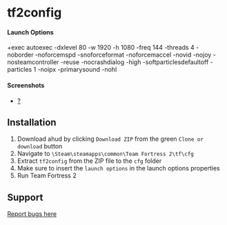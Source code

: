 # tf2config

#### Launch Options

+exec autoexec -dxlevel 80 -w 1920 -h 1080 -freq 144 -threads 4 -noborder -noforcemspd -snoforceformat -noforcemaccel -novid -nojoy -nosteamcontroller -reuse -nocrashdialog -high -softparticlesdefaultoff -particles 1 -noipx -primarysound -nohl

#### Screenshots

* [?]()

## Installation

1. Download ahud by clicking `Download ZIP` from the green `Clone or download` button
2. Navigate to `\Steam\steamapps\common\Team Fortress 2\tf\cfg`
3. Extract `tf2config` from the ZIP file to the `cfg` folder
4. Make sure to insert the `launch options` in the launch options properties
5. Run Team Fortress 2

## Support
[Report bugs here](https://github.com/nekfresh/tf2config/issues)
